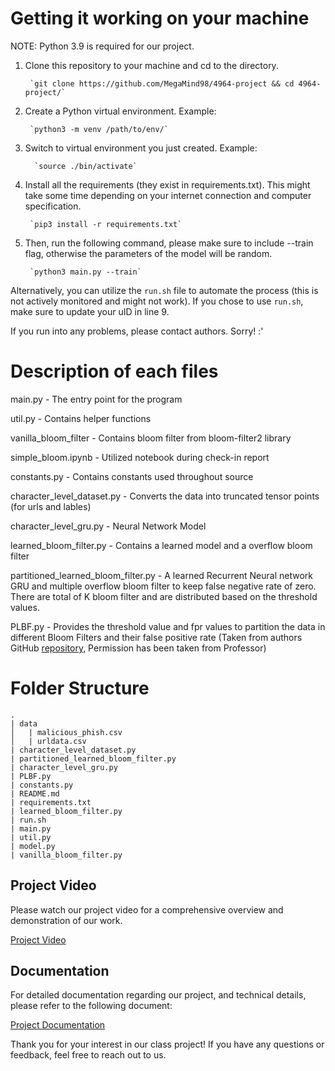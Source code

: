 # Getting it working on your machine
NOTE: Python 3.9 is required for our project.

1. Clone this repository to your machine and cd to the directory.

        `git clone https://github.com/MegaMind98/4964-project && cd 4964-project/`

2. Create a Python virtual environment. Example:

        `python3 -m venv /path/to/env/`

3. Switch to virtual environment you just created. Example:
   
         `source ./bin/activate`

4. Install all the requirements (they exist in requirements.txt). This might take some time depending on your internet connection and computer specification.

        `pip3 install -r requirements.txt`
    
5. Then, run the following command, please make sure to include --train flag, otherwise the parameters of the model will be random.
    
        `python3 main.py --train`

Alternatively, you can utilize the `run.sh` file to automate the process (this is not actively monitored and might not work). If you chose to use `run.sh`, make sure to update your uID in line 9.

If you run into any problems, please contact authors. Sorry! :'

# Description of each files
main.py - The entry point for the program

util.py - Contains helper functions

vanilla_bloom_filter - Contains bloom filter from bloom-filter2 library

simple_bloom.ipynb - Utilized notebook during check-in report

constants.py - Contains constants used throughout source

character_level_dataset.py - Converts the data into truncated tensor points 
(for urls and lables)

character_level_gru.py - Neural Network Model

learned_bloom_filter.py - Contains a learned model and a overflow bloom 
filter

partitioned_learned_bloom_filter.py - A learned Recurrent Neural network GRU and multiple overflow bloom filter to keep false negative rate of zero. There are total of K bloom filter and are distributed based on the threshold values.

PLBF.py - Provides the threshold value and fpr values to partition the data in different Bloom Filters and their false positive rate (Taken from authors GitHub [repository](https://github.com/kapilvaidya24/PLBF/tree/main?tab=readme-ov-file), Permission has been taken from Professor)

# Folder Structure
```
.
| data
│   | malicious_phish.csv
│   | urldata.csv
| character_level_dataset.py
| partitioned_learned_bloom_filter.py
| character_level_gru.py
| PLBF.py
| constants.py
| README.md
| requirements.txt
| learned_bloom_filter.py
| run.sh
| main.py
| util.py
| model.py
| vanilla_bloom_filter.py
```

## Project Video

Please watch our project video for a comprehensive overview and demonstration of our work.

[Project Video](./src/video.mp4)

## Documentation

For detailed documentation regarding our project, and technical details, please refer to the following document:

[Project Documentation](./src/project_report_final.pdf)

Thank you for your interest in our class project! If you have any questions or feedback, feel free to reach out to us.
